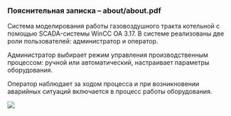 ﻿### Пояснительная записка – about/about.pdf

Система моделирования работы газовоздушного тракта котельной с помощью SCADA-системы WinCC OA 3.17. В системе реализованы две роли пользователей: администратор и оператор. 

Администратор выбирает режим управления производственным процессом: ручной или автоматический, настраивает параметры оборудования. 

Оператор наблюдает за ходом процесса и при возникновении аварийных ситуаций включается в процесс работы оборудования.

![](https://raw.githubusercontent.com/apkuznetsov/hmi-2021/main/about/video.gif)